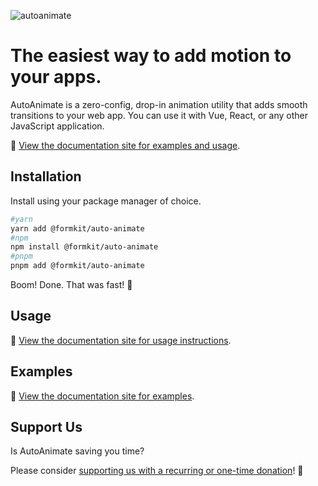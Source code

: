 ![autoanimate](https://user-images.githubusercontent.com/2946356/168898931-6300f6f9-f394-495b-ac02-64d268a4bb31.jpg)

# The easiest way to add motion to your apps.

AutoAnimate is a zero-config, drop-in animation utility that adds smooth transitions to your web app. You can use it with Vue, React, or any other JavaScript application.

📖 [View the documentation site for examples and usage](https://auto-animate.formkit.com).

## Installation

Install using your package manager of choice.

```bash
#yarn
yarn add @formkit/auto-animate
#npm
npm install @formkit/auto-animate
#pnpm
pnpm add @formkit/auto-animate
```

Boom! Done. That was fast! 🐇

## Usage

📖 [View the documentation site for usage instructions](https://auto-animate.formkit.com#usage).

## Examples

📖 [View the documentation site for examples](https://auto-animate.formkit.com#examples).

## Support Us

Is AutoAnimate saving you time?

Please consider [supporting us with a recurring or one-time donation](https://github.com/sponsors/formkit)! 🙏

